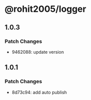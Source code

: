 # @rohit2005/logger

## 1.0.3

### Patch Changes

- 9462088: update version

## 1.0.1

### Patch Changes

- 8d73c94: add auto publish
